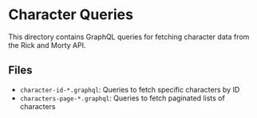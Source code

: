 # Character Queries

This directory contains GraphQL queries for fetching character data from the Rick and Morty API.

## Files

- `character-id-*.graphql`: Queries to fetch specific characters by ID
- `characters-page-*.graphql`: Queries to fetch paginated lists of characters
